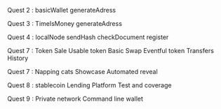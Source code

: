
Quest 2 :
          basicWallet
          generateAdress

Quest 3 :
          TimeIsMoney
          generateAdress

Quest 4 :
          localNode
          sendHash
          checkDocument
          register

Quest 7 : Token Sale
          Usable token
          Basic Swap
          Eventful token
          Transfers History

Quest 7 : Napping cats
          Showcase
          Automated reveal

Quest 8 : stablecoin
          Lending Platform
          Test and coverage


Quest 9 : Private network
      Command line wallet
